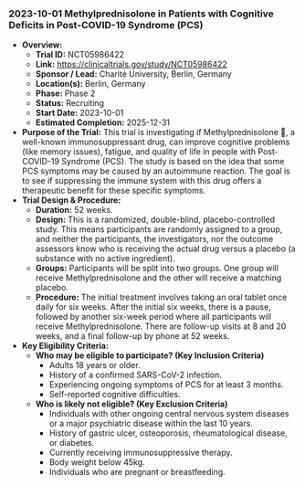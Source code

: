 ### 2023-10-01 Methylprednisolone in Patients with Cognitive Deficits in Post-COVID-19 Syndrome (PCS)

- **Overview:**
    - **Trial ID:** NCT05986422
    - **Link:** https://clinicaltrials.gov/study/NCT05986422
    - **Sponsor / Lead:** Charité University, Berlin, Germany
    - **Location(s):** Berlin, Germany
    - **Phase:** Phase 2
    - **Status:** Recruiting
    - **Start Date:** 2023-10-01
    - **Estimated Completion:** 2025-12-31
- **Purpose of the Trial:**
This trial is investigating if Methylprednisolone 💊, a well-known immunosuppressant drug, can improve cognitive problems (like memory issues), fatigue, and quality of life in people with Post-COVID-19 Syndrome (PCS). The study is based on the idea that some PCS symptoms may be caused by an autoimmune reaction. The goal is to see if suppressing the immune system with this drug offers a therapeutic benefit for these specific symptoms.
- **Trial Design & Procedure:**
    - **Duration:** 52 weeks.
    - **Design:** This is a randomized, double-blind, placebo-controlled study. This means participants are randomly assigned to a group, and neither the participants, the investigators, nor the outcome assessors know who is receiving the actual drug versus a placebo (a substance with no active ingredient).
    - **Groups:** Participants will be split into two groups. One group will receive Methylprednisolone and the other will receive a matching placebo.
    - **Procedure:** The initial treatment involves taking an oral tablet once daily for six weeks. After the initial six weeks, there is a pause, followed by another six-week period where all participants will receive Methylprednisolone. There are follow-up visits at 8 and 20 weeks, and a final follow-up by phone at 52 weeks.
- **Key Eligibility Criteria:**
    - **Who may be eligible to participate? (Key Inclusion Criteria)**
        - Adults 18 years or older.
        - History of a confirmed SARS-CoV-2 infection.
        - Experiencing ongoing symptoms of PCS for at least 3 months.
        - Self-reported cognitive difficulties.
    - **Who is likely not eligible? (Key Exclusion Criteria)**
        - Individuals with other ongoing central nervous system diseases or a major psychiatric disease within the last 10 years.
        - History of gastric ulcer, osteoporosis, rheumatological disease, or diabetes.
        - Currently receiving immunosuppressive therapy.
        - Body weight below 45kg.
        - Individuals who are pregnant or breastfeeding.
